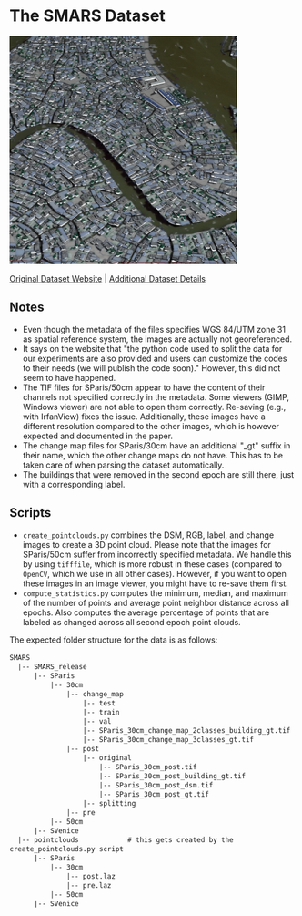 # The SMARS Dataset

<img src=./../../images/SMARS.png width="400"/>

[Original Dataset Website](https://www2.isprs.org/commissions/comm1/wg8/benchmark_smars) | [Additional Dataset Details](https://hpicgs.github.io/multi-temporal-point-cloud-datasets-survey/details/SMARS)

## Notes
  - Even though the metadata of the files specifies WGS 84/UTM zone 31 as spatial reference system, the images are actually not georeferenced. 
  - It says on the website that "the python code used to split the data for our experiments are also provided and users can customize the codes to their needs (we will publish the code soon)." However, this did not seem to have happened.
  - The TIF files for SParis/50cm appear to have the content of their channels not specified correctly in the metadata. Some viewers (GIMP, Windows viewer) are not able to open them correctly. Re-saving (e.g., with IrfanView) fixes the issue. Additionally, these images have a different resolution compared to the other images, which is however expected and documented in the paper.
  - The change map files for SParis/30cm have an additional "_gt" suffix in their name, which the other change maps do not have. This has to be taken care of when parsing the dataset automatically.
  - The buildings that were removed in the second epoch are still there, just with a corresponding label.



## Scripts
* `create_pointclouds.py` combines the DSM, RGB, label, and change images to create a 3D point cloud. Please note that the images for SParis/50cm suffer from incorrectly specified metadata. We handle this by using `tifffile`, which is more robust in these cases (compared to `OpenCV`, which we use in all other cases). However, if you want to open these images in an image viewer, you might have to re-save them first.
* `compute_statistics.py` computes the minimum, median, and maximum of the number of points and average point neighbor distance across all epochs. Also computes the average percentage of points that are labeled as changed across all second epoch point clouds.

The expected folder structure for the data is as follows:

```
SMARS
  |-- SMARS_release
      |-- SParis
          |-- 30cm
              |-- change_map
                  |-- test
                  |-- train
                  |-- val
                  |-- SParis_30cm_change_map_2classes_building_gt.tif
                  |-- SParis_30cm_change_map_3classes_gt.tif
              |-- post
                  |-- original
                      |-- SParis_30cm_post.tif
                      |-- SParis_30cm_post_building_gt.tif
                      |-- SParis_30cm_post_dsm.tif
                      |-- SParis_30cm_post_gt.tif
                  |-- splitting
              |-- pre
          |-- 50cm
      |-- SVenice
  |-- pointclouds            # this gets created by the create_pointclouds.py script
      |-- SParis
          |-- 30cm
              |-- post.laz
              |-- pre.laz
          |-- 50cm
      |-- SVenice
```